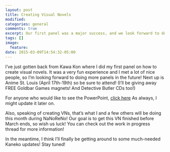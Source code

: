 ```yaml
---
layout: post
title: Creating Visual Novels
modified:
categories: general
comments: true
excerpt: Our first panel was a major success, and we look forward to doing more.
tags: []
image:
  feature:
date: 2015-03-09T14:54:32-05:00
---
```


I’ve just gotten back from Kawa Kon where I did my first panel on how to create visual novels. It was a very fun experience and I met a lot of nice people, so I’m looking forward to doing more panels in the future! Next up is Anime St. Louis (April 17th-19th) so be sure to attend! (I’ll be giving away FREE Goldbar Games magnets! And Detective Butler CDs too!)

For anyone who would like to see the PowerPoint, [click here](http://play.goldbargames.com/downloads/vn_panel.pdf) As always, I might update it later on.

Also, speaking of creating VNs, that’s what I and a few others will be doing this month during NaNoReNo! Our goal is to get this VN finished before March ends, so wish us luck! You can check out the work in progress thread for more information!

In the meantime, I think I’ll finally be getting around to some much-needed Kaneko updates! Stay tuned!

